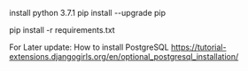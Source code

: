 install python 3.7.1
pip install --upgrade pip

pip install -r requirements.txt







For Later update:
How to install PostgreSQL
https://tutorial-extensions.djangogirls.org/en/optional_postgresql_installation/


